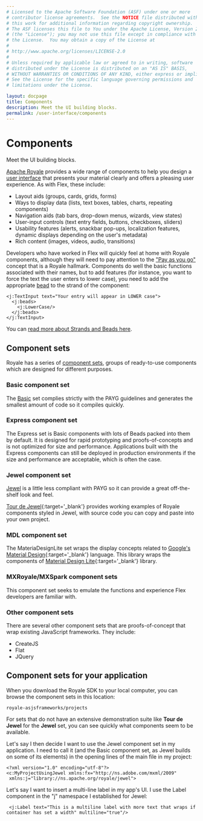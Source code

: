 ```yaml
---
# Licensed to the Apache Software Foundation (ASF) under one or more
# contributor license agreements.  See the NOTICE file distributed with
# this work for additional information regarding copyright ownership.
# The ASF licenses this file to You under the Apache License, Version 2.0
# (the "License"); you may not use this file except in compliance with
# the License.  You may obtain a copy of the License at
# 
# http://www.apache.org/licenses/LICENSE-2.0
# 
# Unless required by applicable law or agreed to in writing, software
# distributed under the License is distributed on an "AS IS" BASIS,
# WITHOUT WARRANTIES OR CONDITIONS OF ANY KIND, either express or implied.
# See the License for the specific language governing permissions and
# limitations under the License.

layout: docpage
title: Components
description: Meet the UI building blocks.
permalink: /user-interface/components
---
```

# Components

Meet the UI building blocks.

[Apache Royale](https://royale.apache.org/) provides a wide range of components to help you design a [user interface](user-interface) that presents your material clearly and offers a pleasing user experience. As with Flex, these include:

  * Layout aids (groups, cards, grids, forms)
  * Ways to display data (lists, text boxes, tables, charts, repeating components)
  * Navigation aids (tab bars, drop-down menus, wizards, view states)
  * User-input controls (text entry fields, buttons, checkboxes, sliders)
  * Usability features (alerts, snackbar pop-ups, localization features, dynamic displays depending on the user's metadata)
  * Rich content (images, videos, audio, transitions)

Developers who have worked in Flex will quickly feel at home with Royale components, although they will need to pay attention to the ["Pay as you go"](features/payg) concept that is a Royale hallmark. Components do well the basic functions associated with their names, but to add features (for instance, you want to force the text the user enters to lower case), you need to add the appropriate [bead](features/strands-and-beads) to the strand of the component:

```as3 
<j:TextInput text="Your entry will appear in LOWER case">
  <j:beads>
    <j:LowerCase/>
  </j:beads>
</j:TextInput>
```

You can [read more about Strands and Beads here](features/strands-and-beads).

## Component sets

Royale has a series of [component sets](component-sets), groups of ready-to-use components which are designed for different purposes.

### Basic component set

The [Basic](component-sets/basic) set complies strictly with the PAYG guidelines and generates the smallest amount of code so it compiles quickly.

### Express component set

The Express set is Basic components with lots of Beads packed into them by default. It is designed for rapid prototyping and proofs-of-concepts and is not optimized for size and performance. Applications built with the Express components can still be deployed in production environments if the size and performance are acceptable, which is often the case.

### Jewel component set

[Jewel](component-sets/jewel) is a little less compliant with PAYG so it can provide a great off-the-shelf look and feel. 

[Tour de Jewel](https://royale.apache.org/tourdejewel){:target='_blank'} provides working examples of Royale components styled in Jewel, with source code you can copy and paste into your own project.

### MDL component set

The MateriaDesignLite set wraps the display concepts related to [Google's Material Design](https://en.wikipedia.org/wiki/Material_Design){:target='_blank'} language. This library wraps the components of [Material Design Lite](https://getmdl.io/components/index.html){:target='_blank'} library.

### MXRoyale/MXSpark component sets

This component set seeks to emulate the functions and experience Flex developers are familiar with.

### Other component sets

There are several other component sets that are proofs-of-concept that wrap existing JavaScript frameworks. They include:

 * CreateJS
 * Flat
 * JQuery
 
 ## Component sets for your application
 
 When you download the Royale SDK to your local computer, you can browse the component sets in this location: 
 
 `royale-asjsframeworks/projects`
 
 For sets that do not have an extensive demonstration suite like __Tour de Jewel__ for the __Jewel__ set, you can see quickly what components seem to be available.
 
 Let's say I then decide I want to use the Jewel component set in my application. I need to call it (and the Basic component set, as Jewel builds on some of its elements) in the opening lines of the main file in my project:
 
 ```mxml
 <?xml version="1.0" encoding="utf-8"?>
 <c:MyProjectUsingJewel xmlns:fx="http://ns.adobe.com/mxml/2009" 
  xmlns:j="library://ns.apache.org/royale/jewel">
 ```

Let's say I want to insert a multi-line label in my app's UI. I use the Label component in the "j" namespace I established for Jewel:
 
```mxml
 <j:Label text="This is a multiline label with more text that wraps if container has set a width" multiline="true"/>
```

